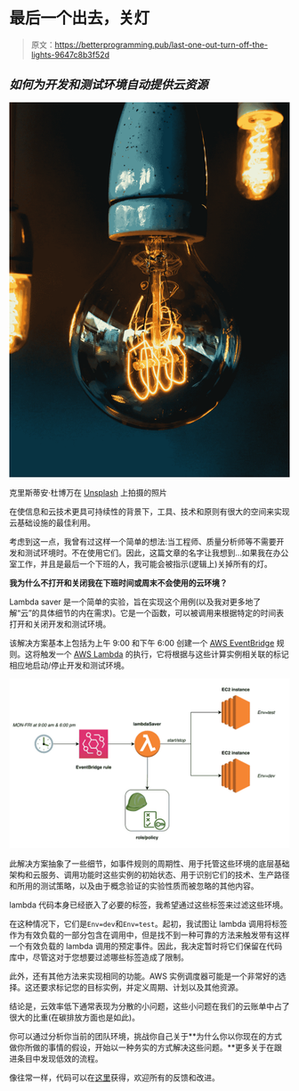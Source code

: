 # 最后一个出去，关灯

> 原文：<https://betterprogramming.pub/last-one-out-turn-off-the-lights-9647c8b3f52d>

## ***如何为开发和测试环境自动提供云资源***

![](img/ebaea3902fb3220f578f11dd416af155.png)

克里斯蒂安·杜博万在 [Unsplash](https://unsplash.com?utm_source=medium&utm_medium=referral) 上拍摄的照片

在使信息和云技术更具可持续性的背景下，工具、技术和原则有很大的空间来实现云基础设施的最佳利用。

考虑到这一点，我曾有过这样一个简单的想法:当工程师、质量分析师等不需要开发和测试环境时。不在使用它们。因此，这篇文章的名字让我想到…如果我在办公室工作，并且是最后一个下班的人，我可能会被指示(逻辑上)关掉所有的灯。

**我为什么不打开和关闭我在下班时间或周末不会使用的云环境？**

Lambda saver 是一个简单的实验，旨在实现这个用例(以及我对更多地了解“云”的具体细节的内在需求)。它是一个函数，可以被调用来根据特定的时间表打开和关闭开发和测试环境。

该解决方案基本上包括为上午 9:00 和下午 6:00 创建一个 [AWS EventBridge](https://docs.aws.amazon.com/eventbridge/latest/userguide/eb-what-is.html) 规则。这将触发一个 [AWS Lambda](https://docs.aws.amazon.com/lambda/latest/dg/welcome.html) 的执行，它将根据与这些计算实例相关联的标记相应地启动/停止开发和测试环境。

![](img/3b7c776c89a489a4b875e1f54cd16aac.png)

此解决方案抽象了一些细节，如事件规则的周期性、用于托管这些环境的底层基础架构和云服务、调用功能时这些实例的初始状态、用于识别它们的技术、生产路径和所用的测试策略，以及由于概念验证的实验性质而被忽略的其他内容。

lambda 代码本身已经嵌入了必要的标签，我希望通过这些标签来过滤这些环境。

在这种情况下，它们是`Env=dev`和`Env=test`。起初，我试图让 lambda 调用将标签作为有效负载的一部分包含在调用中，但是找不到一种可靠的方法来触发带有这样一个有效负载的 lambda 调用的预定事件。因此，我决定暂时将它们保留在代码库中，尽管这对于您想要过滤哪些标签造成了限制。

此外，还有其他方法来实现相同的功能。AWS 实例调度器可能是一个非常好的选择。这还要求标记您的目标实例，并定义周期、计划以及其他资源。

结论是，云效率低下通常表现为分散的小问题，这些小问题在我们的云账单中占了很大的比重(在碳排放方面也是如此)。

你可以通过分析你当前的团队环境，挑战你自己关于**为什么你以你现在的方式做你所做的事情的假设，开始以一种务实的方式解决这些问题。**更多关于在跟进条目中发现低效的流程。

像往常一样，代码可以在[这里](https://github.com/dfratte/lambda-saver)获得，欢迎所有的反馈和改进。